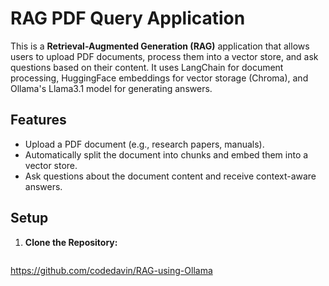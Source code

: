 # RAG PDF Query Application

This is a **Retrieval-Augmented Generation (RAG)** application that allows users to upload PDF documents, process them into a vector store, and ask questions based on their content. It uses LangChain for document processing, HuggingFace embeddings for vector storage (Chroma), and Ollama's Llama3.1 model for generating answers.

## Features
- Upload a PDF document (e.g., research papers, manuals).
- Automatically split the document into chunks and embed them into a vector store.
- Ask questions about the document content and receive context-aware answers.

## Setup
1. **Clone the Repository:**
   ```bash
https://github.com/codedavin/RAG-using-Ollama

